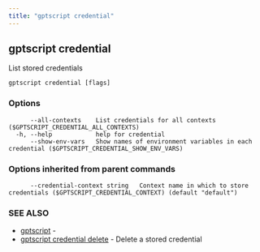 ```yaml
---
title: "gptscript credential"
---
```

## gptscript credential

List stored credentials

```
gptscript credential [flags]
```

### Options

```
      --all-contexts    List credentials for all contexts ($GPTSCRIPT_CREDENTIAL_ALL_CONTEXTS)
  -h, --help            help for credential
      --show-env-vars   Show names of environment variables in each credential ($GPTSCRIPT_CREDENTIAL_SHOW_ENV_VARS)
```

### Options inherited from parent commands

```
      --credential-context string   Context name in which to store credentials ($GPTSCRIPT_CREDENTIAL_CONTEXT) (default "default")
```

### SEE ALSO

* [gptscript](gptscript.md)	 - 
* [gptscript credential delete](gptscript_credential_delete.md)	 - Delete a stored credential

